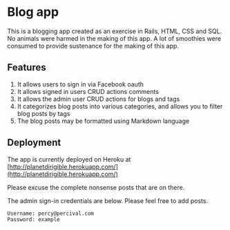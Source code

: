 Blog app
========

This is a blogging app created as an exercise in Rails, HTML, CSS and SQL. No animals were harmed in the making of this app. A lot of smoothies were consumed to provide sustenance for the making of this app.

Features
--------

1.   It allows users to sign in via Facebook oauth
2.   It allows signed in users CRUD actions comments
3.	 It allows the admin user CRUD actions for blogs and tags
4.   It categorizes blog posts into various categories, and allows you to filter blog posts by tags
5.   The blog posts may be formatted using Markdown language

Deployment
----------

The app is currently deployed on Heroku at [http://planetdirigible.herokuapp.com/](http://planetdirigible.herokuapp.com/)

Please excuse the complete nonsense posts that are on there.

The admin sign-in credentials are below. Please feel free to add posts.

```
Username: percy@percival.com
Password: example
```